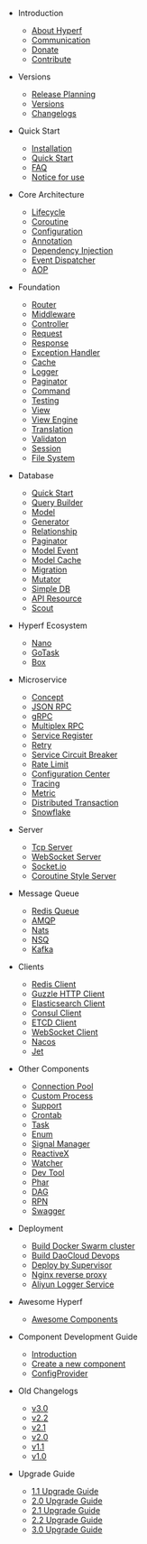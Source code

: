 * Introduction

  * [About Hyperf](en/README.md)
  * [Communication](en/communication.md)
  * [Donate](en/donate.md)
  * [Contribute](en/contribute.md)
  
* Versions

  * [Release Planning](en/release-planning.md)
  * [Versions](en/versions.md)
  * [Changelogs](en/changelog/3.1.md)

* Quick Start

  * [Installation](en/quick-start/install.md)
  * [Quick Start](en/quick-start/overview.md)
  * [FAQ](en/quick-start/questions.md)
  * [Notice for use](en/quick-start/important.md)
  
* Core Architecture

  * [Lifecycle](en/lifecycle.md)
  * [Coroutine](en/coroutine.md)
  * [Configuration](en/config.md)
  * [Annotation](en/annotation.md)
  * [Dependency Injection](en/di.md)
  * [Event Dispatcher](en/event.md)
  * [AOP](en/aop.md)
  
* Foundation

  * [Router](en/router.md)
  * [Middleware](en/middleware/middleware.md)
  * [Controller](en/controller.md)
  * [Request](en/request.md)
  * [Response](en/response.md)
  * [Exception Handler](en/exception-handler.md)
  * [Cache](en/cache.md)
  * [Logger](en/logger.md)
  * [Paginator](en/paginator.md)
  * [Command](en/command.md)
  * [Testing](en/testing.md)
  * [View](en/view.md)
  * [View Engine](en/view-engine.md)
  * [Translation](en/translation.md)
  * [Validaton](en/validation.md)
  * [Session](en/session.md)
  * [File System](en/filesystem.md)
  
* Database

  * [Quick Start](en/db/quick-start.md)
  * [Query Builder](en/db/querybuilder.md)
  * [Model](en/db/model.md)
  * [Generator](en/db/gen.md)
  * [Relationship](en/db/relationship.md)
  * [Paginator](en/db/paginator.md)
  * [Model Event](en/db/event.md)
  * [Model Cache](en/db/model-cache.md)
  * [Migration](en/db/migration.md)
  * [Mutator](en/db/mutators.md)
  * [Simple DB](en/db/db.md)
  * [API Resource](en/db/resource.md)
  * [Scout](en/scout.md)

* Hyperf Ecosystem

  * [Nano](https://github.com/hyperf/nano)
  * [GoTask](https://github.com/hyperf/gotask)
  * [Box](en/eco/box.md)
  
* Microservice

  * [Concept](en/microservice.md)
  * [JSON RPC](en/json-rpc.md)
  * [gRPC](en/grpc.md)
  * [Multiplex RPC](en/rpc-multiplex.md)
  * [Service Register](en/service-register.md)
  * [Retry](en/retry.md)
  * [Service Circuit Breaker](en/circuit-breaker.md)
  * [Rate Limit](en/rate-limit.md)
  * [Configuration Center](en/config-center.md)
  * [Tracing](en/tracer.md)
  * [Metric](en/metric.md)
  * [Distributed Transaction](en/distributed-transaction.md)
  * [Snowflake](en/snowflake.md)
  
* Server

  * [Tcp Server](en/tcp-server.md)
  * [WebSocket Server](en/websocket-server.md)
  * [Socket.io](en/socketio-server.md)
  * [Coroutine Style Server](en/coroutine-server.md)
  
* Message Queue

  * [Redis Queue](en/async-queue.md)
  * [AMQP](en/amqp.md)
  * [Nats](en/nats.md)
  * [NSQ](en/nsq.md)
  * [Kafka](en/kafka.md)
  
* Clients
  
  * [Redis Client](en/redis.md)
  * [Guzzle HTTP Client](en/guzzle.md)
  * [Elasticsearch Client](en/elasticsearch.md)
  * [Consul Client](en/consul.md)
  * [ETCD Client](en/etcd.md)
  * [WebSocket Client](en/websocket-client.md)
  * [Nacos](en/nacos.md)
  * [Jet](en/jet.md)
  
* Other Components

  * [Connection Pool](en/pool.md)
  * [Custom Process](en/process.md)
  * [Support](en/support.md)
  * [Crontab](en/crontab.md)
  * [Task](en/task.md)
  * [Enum](en/constants.md)
  * [Signal Manager](en/signal.md)
  * [ReactiveX](en/reactive-x.md)
  * [Watcher](en/watcher.md)
  * [Dev Tool](en/devtool.md)
  * [Phar](en/phar.md)
  * [DAG](en/dag.md)
  * [RPN](en/rpn.md)
  * [Swagger](en/swagger.md)

* Deployment

  * [Build Docker Swarm cluster](en/tutorial/docker-swarm.md)
  * [Build DaoCloud Devops](en/tutorial/daocloud.md)
  * [Deploy by Supervisor](en/tutorial/supervisor.md)
  * [Nginx reverse proxy](en/tutorial/nginx.md)
  * [Aliyun Logger Service](en/tutorial/aliyun-logger.md)
  
* Awesome Hyperf

  * [Awesome Components](en/awesome-components.md)
  
* Component Development Guide

  * [Introduction](en/component-guide/intro.md)
  * [Create a new component](en/component-guide/create.md)
  * [ConfigProvider](en/component-guide/configprovider.md)

* Old Changelogs

  * [v3.0](en/changelog/3.0.md)
  * [v2.2](en/changelog/2.2.md)
  * [v2.1](en/changelog/2.1.md)
  * [v2.0](en/changelog/2.0.md)
  * [v1.1](en/changelog/1.1.md)
  * [v1.0](en/changelog/1.0.md)

* Upgrade Guide
  
  * [1.1 Upgrade Guide](en/upgrade/1.1.md)
  * [2.0 Upgrade Guide](en/upgrade/2.0.md)
  * [2.1 Upgrade Guide](en/upgrade/2.1.md)
  * [2.2 Upgrade Guide](en/upgrade/2.2.md)
  * [3.0 Upgrade Guide](en/upgrade/3.0.md)

